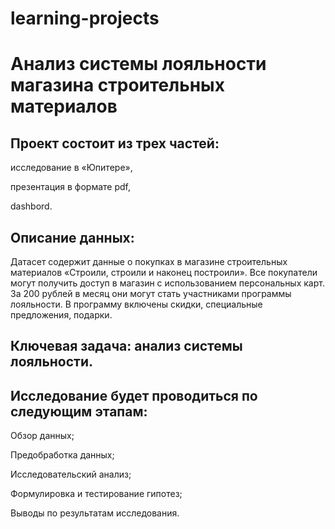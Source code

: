 # learning-projects
# Анализ системы лояльности магазина строительных материалов

## Проект состоит из трех частей:

исследование в «Юпитере»,

презентация в формате pdf, 

dashbord.

## Описание данных:

Датасет содержит данные о покупках в магазине строительных материалов «Строили, строили и наконец построили». 
Все покупатели могут получить доступ в магазин с использованием персональных карт. 
За 200 рублей в месяц они могут стать участниками программы лояльности. 
В программу включены скидки, специальные предложения, подарки.

## Ключевая задача: анализ системы лояльности.

## Исследование будет проводиться по следующим этапам:

Обзор данных;

Предобработка данных;

Исследовательский анализ;

Формулировка и тестирование гипотез;

Выводы по результатам исследования.
